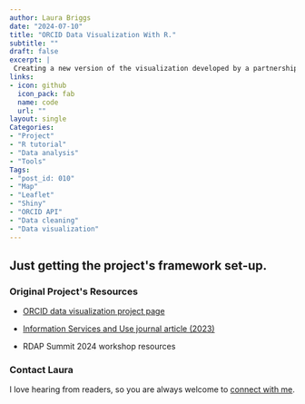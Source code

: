 ```yaml
---
author: Laura Briggs
date: "2024-07-10"
title: "ORCID Data Visualization With R."
subtitle: ""
draft: false
excerpt: |
 Creating a new version of the visualization developed by a partnership between the ORCID US Community and Drexel University, originally created with R and Tableau, now using R, Leaflet, and Shiny. This interactive map showcases collaborations among university researchers, highlighting connections both within their home institution and internationally.
links:
- icon: github
  icon_pack: fab
  name: code
  url: ""
layout: single
Categories:
- "Project"
- "R tutorial"
- "Data analysis"
- "Tools"
Tags:
- "post_id: 010"
- "Map"
- "Leaflet"
- "Shiny"
- "ORCID API"
- "Data cleaning"
- "Data visualization"
---
```


## Just getting the project's framework set-up. 

### Original Project's Resources

- [ORCID data visualization project page](https://orcidus.lyrasis.org/data-visualization/)

- [Information Services and Use journal article (2023)](https://content.iospress.com/articles/information-services-and-use/isu230218)

- RDAP Summit 2024 workshop resources

### Contact Laura

I love hearing from readers, so you are always welcome to [connect with me](/contact).